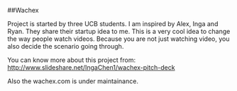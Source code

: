 ##Wachex

Project is started by three UCB students. I am inspired by Alex, Inga and Ryan. They share their startup idea to me. This is a very cool idea to change the way people watch videos. Because you are not just watching video, you also decide the scenario going through. 

You can know more about this project from: http://www.slideshare.net/IngaChen1/wachex-pitch-deck

Also the wachex.com is under maintainance.
